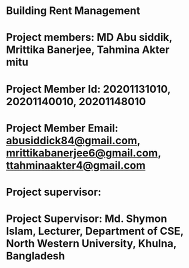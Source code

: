 # Building Rent Management

# Project members: MD Abu siddik, Mrittika Banerjee, Tahmina Akter mitu

# Project Member Id: 20201131010, 20201140010, 20201148010

# Project Member Email: abusiddick84@gmail.com, mrittikabanerjee6@gmail.com, ttahminaakter4@gmail.com

# Project supervisor:

# Project Supervisor: Md. Shymon Islam, Lecturer, Department of CSE, North Western University, Khulna, Bangladesh
